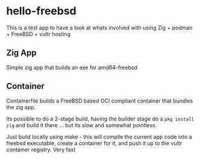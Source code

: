 # hello-freebsd

This is a test app to have a look at whats involved with using Zig + podman + FreeBSD + vultr hosting

## Zig App

Simple zig app that builds an exe for amd64-freebsd


## Container

Containerfile builds a FreeBSD based OCI compliant container that bundles the zig app.

Its possible to do a 2-stage build, having the builder stage do a `pkg install zig` and build it there ... but its slow and somewhat pointless.

Just build locally using make - this will compile the current app code into a freebsd executable, create a container for it, and push it up to the vultr container registry. Very fast


